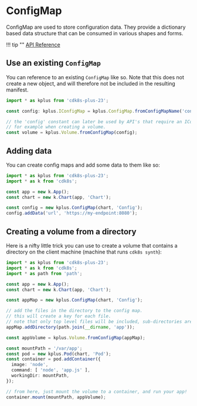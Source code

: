 # ConfigMap

ConfigMap are used to store configuration data. They provide a dictionary based
data structure that can be consumed in various shapes and forms.

!!! tip ""
    [API Reference](../../reference/cdk8s-plus-23/typescript.md#configmap)

## Use an existing `ConfigMap`

You can reference to an existing `ConfigMap` like so. Note that this does not create a new object,
and will therefore not be included in the resulting manifest.

```typescript
import * as kplus from 'cdk8s-plus-23';

const config: kplus.IConfigMap = kplus.ConfigMap.fromConfigMapName('config');

// the 'config' constant can later be used by API's that require an IConfigMap.
// for example when creating a volume.
const volume = kplus.Volume.fromConfigMap(config);
```

## Adding data

You can create config maps and add some data to them like so:

```typescript
import * as kplus from 'cdk8s-plus-23';
import * as k from 'cdk8s';

const app = new k.App();
const chart = new k.Chart(app, 'Chart');

const config = new kplus.ConfigMap(chart, 'Config');
config.addData('url', 'https://my-endpoint:8080');
```

## Creating a volume from a directory

Here is a nifty little trick you can use to create a volume that contains a directory on the client machine (machine that runs `cdk8s synth`):

```typescript
import * as kplus from 'cdk8s-plus-23';
import * as k from 'cdk8s';
import * as path from 'path';

const app = new k.App();
const chart = new k.Chart(app, 'Chart');

const appMap = new kplus.ConfigMap(chart, 'Config');

// add the files in the directory to the config map.
// this will create a key for each file.
// note that only top level files will be included, sub-directories are not yet supported.
appMap.addDirectory(path.join(__dirname, 'app'));

const appVolume = kplus.Volume.fromConfigMap(appMap);

const mountPath = '/var/app';
const pod = new kplus.Pod(chart, 'Pod');
const container = pod.addContainer({
  image: 'node',
  command: [ 'node', 'app.js' ],
  workingDir: mountPath,
});

// from here, just mount the volume to a container, and run your app!
container.mount(mountPath, appVolume);
```
